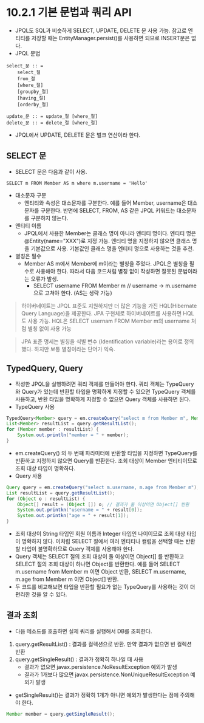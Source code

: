 # 10.2.1 기본 문법과 쿼리 API
- JPQL도 SQL과 비슷하게 SELECT, UPDATE, DELETE 문 사용 가능. 참고로 엔티티를 저장할 때는 EntityManager.persist()를 사용하면 되므로 INSERT문은 없다.
- JPQL 문법
```text
select_문 :: =
    select_절
    from_절
    [where_절]
    [groupby_절]
    [having_절]
    [orderby_절]

update_문 :: = update_절 [where_절]
delete_문 :: = delete_절 [where_절]    
```
- JPQL에서 UPDATE, DELETE 문은 벌크 연산이라 한다.

## SELECT 문
- SELECT 문은 다음과 같이 사용.
```text
SELECT m FROM Member AS m where m.username = 'Hello'
```
- 대소문자 구분
  - 엔티티와 속성은 대소문자를 구분한다. 예를 들어 Member, username은 대소문자를 구분한다. 반면에 SELECT, FROM, AS 같은 JPQL 키워드는 대소문자를 구분하지 않는다.
- 엔티티 이름
  - JPQL에서 사용한 Member는 클래스 명이 아니라 엔티티 명이다. 엔티티 명은 @Entity(name="XXX")로 지정 가능. 엔티티 명을 지정하지 않으면 클래스 명을 기본값으로 사용. 기본값인 클래스 명을 엔티티
    명으로 사용하는 것을 추천.
- 별칭은 필수
  - Member AS m에서 Member에 m이라는 별칭을 주었다. JPQL은 별칭을 필수로 사용해야 한다. 따라서 다음 코드처럼 별칭 없이 작성하면 잘못된 문법이라는 오류가 발생.
    - SELECT username FROM Member m // username -> m.username으로 고쳐야 한다. (AS는 생략 가능)
> 하이버네이트는 JPQL 표준도 지원하지만 더 많은 기능을 가진 HQL(Hibernate Query Language)을 제공한다. JPA 구현체로 하이버네이트를 사용하면 HQL도 사용 가능. HQL은 SELECT usernam FROM
> Member m의 username 처럼 별칭 없이 사용 가능

> JPA 표준 명세는 별칭을 식별 변수 (Identification variable)라는 용어로 정의했다. 하지만 보통 별칭이라는 단어가 익숙.

## TypedQuery, Query
- 작성한 JPQL을 실행하려면 쿼리 객체를 만들어야 한다. 쿼리 객체는 TypeQuery와 Query가 있는데 반환할 타입을 명확하게 지정할 수 있으면 TypeQuery 객체를 사용하고, 반환 타입을 명확하게 지정할 수 없으면
Query 객체를 사용하면 된다.
- TypeQuery 사용
```java
TypedQuery<Member> query = em.createQuery("select m from Member m", Member.class);
List<Member> resultList = query.getResultList();
for (Member member : resultList) {
    System.out.println("member = " + member);
}
```
- em.createQuery() 의 두 번쨰 파라미터에 반환할 타입을 지정하면 TypeQuery를 반환하고 지정하지 않으면 Query를 반환한다. 조회 대상이 Member 엔티티이므로 조회 대상 타입이 명확하다.
- Query 사용
```java
Query query = em.createQuery("select m.username, m.age from Member m"); // 타입 정보를 받을 수 없을 때
List resultList = query.getResultList();
for (Object o : resultList) {
    Object[] result = (Object []) o; // 결과가 둘 이상이면 Object[] 반환
	System.out.printkn("username = " + result[0]);
	System.out.printkn("age = " + result[1]);
}
```
- 조회 대상이 String 타입인 회원 이름과 Integer 타입인 나이이므로 조회 대상 타입이 명확하지 않다. 이처럼 SELECT 절에서 여러 엔티티나 컬럼을 선택할 때는 반환할 타입이 불명확하므로 Query 객체를 사용해야 한다.
- Query 객체는 SELECT 절의 조회 대상이 둘 이상이면 Object[] 를 반환하고 SELECT 절의 조회 대상이 하나면 Object를 반환한다. 예를 들어 SELECT m.username from Member m 이면 Object 반환, SELECT
m.username, m.age from Member m 이면 Object[] 반환.
- 두 코드를 비교해보면 타입을 반환할 필요가 없는 TypeQuery를 사용하는 것이 더 편리한 것을 알 수 있다.

## 결과 조회
- 다음 메소드를 호출하면 실제 쿼리를 실행해서 DB를 조회한다.
1. query.getResultList() : 결과를 컬렉션으로 반환. 만약 결과가 없으면 빈 컬렉션 반환
2. query.getSingleResult() : 결과가 정확히 하나일 때 사용
   - 결과가 없으면 javax.persistence.NoResultException 예외가 발생
   - 결과가 1개보다 많으면 javax.persistence.NonUniqueResultException 예외가 발생
- getSingleResult()는 결과가 정확히 1개가 아니면 예외가 발생한다는 점에 주의해야 한다.
```java
Member member = query.getSingleResult();
```
